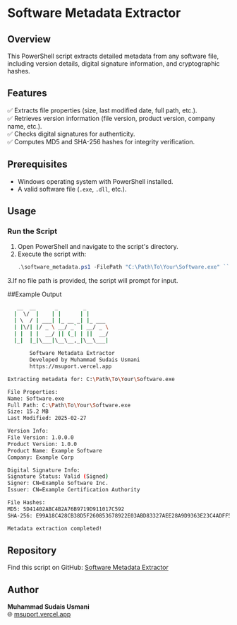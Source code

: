 # Software Metadata Extractor

## Overview
This PowerShell script extracts detailed metadata from any software file, including version details, digital signature information, and cryptographic hashes.

## Features

✅ Extracts file properties (size, last modified date, full path, etc.).  
✅ Retrieves version information (file version, product version, company name, etc.).  
✅ Checks digital signatures for authenticity.  
✅ Computes MD5 and SHA-256 hashes for integrity verification.  

## Prerequisites

- Windows operating system with PowerShell installed.  
- A valid software file (`.exe`, `.dll`, etc.).  

## Usage

### Run the Script
1. Open PowerShell and navigate to the script's directory.  
2. Execute the script with:  
   ```powershell
   .\software_metadata.ps1 -FilePath "C:\Path\To\Your\Software.exe" ```
3.If no file path is provided, the script will prompt for input.

##Example Output
```bash 
   __  __      _        _        
  |  \/  |    | |      | |       
  | \  / | ___| |_ __ _| |_ ___  
  | |\/| |/ _ \ __/ _` | __/ _ \ 
  | |  | |  __/ || (_| | ||  __/ 
  |_|  |_|\___|\__\__,_|\__\___| 
                                
       Software Metadata Extractor
       Developed by Muhammad Sudais Usmani
       https://msuport.vercel.app

Extracting metadata for: C:\Path\To\Your\Software.exe

File Properties:
Name: Software.exe
Full Path: C:\Path\To\Your\Software.exe
Size: 15.2 MB
Last Modified: 2025-02-27

Version Info:
File Version: 1.0.0.0
Product Version: 1.0.0
Product Name: Example Software
Company: Example Corp

Digital Signature Info:
Signature Status: Valid (Signed)
Signer: CN=Example Software Inc.
Issuer: CN=Example Certification Authority

File Hashes:
MD5: 5D41402ABC4B2A76B9719D911017C592
SHA-256: E99A18C428CB38D5F260853678922E03ABD83327AEE28A9D9363E23C4ADFF5C6

Metadata extraction completed!
```
## Repository  
Find this script on GitHub: [Software Metadata Extractor](#)

## Author  
**Muhammad Sudais Usmani**  
🌐 [msuport.vercel.app](https://msuport.vercel.app)

